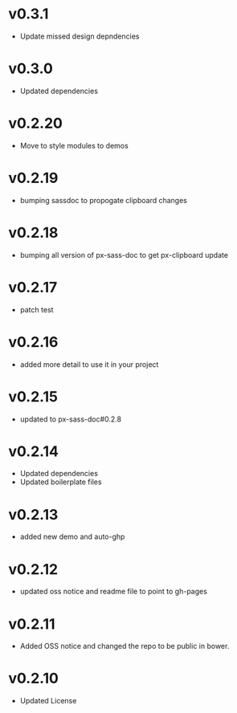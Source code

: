 v0.3.1
==================
* Update missed design depndencies

v0.3.0
==================
* Updated dependencies

v0.2.20
==================
* Move to style modules to demos

v0.2.19
==================
* bumping sassdoc to propogate clipboard changes


v0.2.18
==================
* bumping all version of px-sass-doc to get px-clipboard update


v0.2.17
==================
* patch test

v0.2.16
==============================
* added more detail to use it in your project

v0.2.15
==============================
* updated to px-sass-doc#0.2.8

v0.2.14
==============================
* Updated dependencies
* Updated boilerplate files

v0.2.13
==============================
* added new demo and auto-ghp

v0.2.12
==============================
* updated oss notice and readme file to point to gh-pages

v0.2.11
==============================
* Added OSS notice and changed the repo to be public in bower.

v0.2.10
======================
* Updated License

